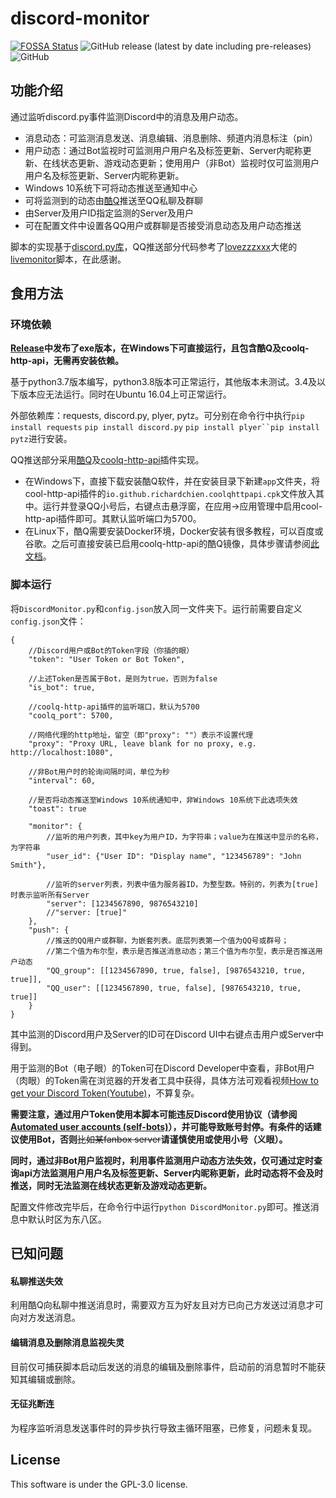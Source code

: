 # discord-monitor

[![FOSSA Status](https://app.fossa.com/api/projects/git%2Bgithub.com%2FSnapmali%2Fdiscord-monitor.svg?type=shield)](https://app.fossa.com/projects/git%2Bgithub.com%2FSnapmali%2Fdiscord-monitor?ref=badge_shield)
![GitHub release (latest by date including pre-releases)](https://github.com/Snapmali/discord-monitor/releases)
![GitHub](https://github.com/Snapmali/discord-monitor/blob/master/LICENSE)

## 功能介绍

通过监听discord.py事件监测Discord中的消息及用户动态。

* 消息动态：可监测消息发送、消息编辑、消息删除、频道内消息标注（pin）
* 用户动态：通过Bot监视时可监测用户用户名及标签更新、Server内昵称更新、在线状态更新、游戏动态更新；使用用户（非Bot）监视时仅可监测用户用户名及标签更新、Server内昵称更新。
* Windows 10系统下可将动态推送至通知中心
* 可将监测到的动态由[酷Q](https://cqp.cc/)推送至QQ私聊及群聊
* 由Server及用户ID指定监测的Server及用户
* 可在配置文件中设置各QQ用户或群聊是否接受消息动态及用户动态推送

脚本的实现基于[discord.py库](https://pypi.org/project/discord.py/)，QQ推送部分代码参考了[lovezzzxxx](https://github.com/lovezzzxxx)大佬的[livemonitor](https://github.com/lovezzzxxx/livemonitor)脚本，在此感谢。

## 食用方法

### 环境依赖

<b>[Release](https://github.com/Snapmali/discord-monitor/releases)中发布了exe版本，在Windows下可直接运行，且包含酷Q及coolq-http-api，无需再安装依赖。</b>

基于python3.7版本编写，python3.8版本可正常运行，其他版本未测试。3.4及以下版本应无法运行。同时在Ubuntu 16.04上可正常运行。

外部依赖库：requests, discord.py, plyer, pytz。可分别在命令行中执行`pip install requests` `pip install discord.py` `pip install plyer``pip install pytz`进行安装。

QQ推送部分采用[酷Q](https://cqp.cc/)及[coolq-http-api](https://github.com/richardchien/coolq-http-api/releases)插件实现。

* 在Windows下，直接下载安装酷Q软件，并在安装目录下新建`app`文件夹，将cool-http-api插件的`io.github.richardchien.coolqhttpapi.cpk`文件放入其中。运行并登录QQ小号后，右键点击悬浮窗，在应用->应用管理中启用cool-http-api插件即可。其默认监听端口为5700。
* 在Linux下，酷Q需要安装Docker环境，Docker安装有很多教程，可以百度或谷歌。之后可直接安装已启用coolq-http-api的酷Q镜像，具体步骤请参阅[此文档](https://cqhttp.cc/docs/4.15/#/Docker)。

### 脚本运行

将`DiscordMonitor.py`和`config.json`放入同一文件夹下。运行前需要自定义`config.json`文件：

```
{
    //Discord用户或Bot的Token字段（你插的眼）
    "token": "User Token or Bot Token", 

    //上述Token是否属于Bot，是则为true，否则为false
    "is_bot": true, 

    //coolq-http-api插件的监听端口，默认为5700
    "coolq_port": 5700, 
    
    //网络代理的http地址，留空（即"proxy": ""）表示不设置代理
    "proxy": "Proxy URL, leave blank for no proxy, e.g. http://localhost:1080", 

    //非Bot用户时的轮询间隔时间，单位为秒
    "interval": 60,

    //是否将动态推送至Windows 10系统通知中，非Windows 10系统下此选项失效
    "toast": true

    "monitor": {
        //监听的用户列表，其中key为用户ID，为字符串；value为在推送中显示的名称，为字符串
        "user_id": {"User ID": "Display name", "123456789": "John Smith"},

        //监听的server列表，列表中值为服务器ID，为整型数。特别的，列表为[true]时表示监听所有Server
        "server": [1234567890, 9876543210]
        //"server: [true]"
    },
    "push": {
        //推送的QQ用户或群聊，为嵌套列表。底层列表第一个值为QQ号或群号；
        //第二个值为布尔型，表示是否推送消息动态；第三个值为布尔型，表示是否推送用户动态
        "QQ_group": [[1234567890, true, false], [9876543210, true, true]],
        "QQ_user": [[1234567890, true, false], [9876543210, true, true]]
    }
}
```

其中监测的Discord用户及Server的ID可在Discord UI中右键点击用户或Server中得到。

用于监测的Bot（电子眼）的Token可在Discord Developer中查看，非Bot用户（肉眼）的Token需在浏览器的开发者工具中获得，具体方法可观看视频[How to get your Discord Token(Youtube)](https://youtu.be/tI1lzqzLQCs)，不算复杂。

<b>需要注意，通过用户Token使用本脚本可能违反Discord使用协议（请参阅[Automated user accounts (self-bots)](https://support.discord.com/hc/en-us/articles/115002192352)），并可能导致账号封停。有条件的话建议使用Bot，否则</b>~~比如某fanbox server~~<b>请谨慎使用或使用小号（义眼）。</b>

<b>同时，通过非Bot用户监视时，利用事件监测用户动态方法失效，仅可通过定时查询api方法监测用户用户名及标签更新、Server内昵称更新，此时动态将不会及时推送，同时无法监测在线状态更新及游戏动态更新。</b>

配置文件修改完毕后，在命令行中运行`python DiscordMonitor.py`即可。推送消息中默认时区为东八区。

## 已知问题

#### 私聊推送失效

利用酷Q向私聊中推送消息时，需要双方互为好友且对方已向己方发送过消息才可向对方发送消息。

#### 编辑消息及删除消息监视失灵

目前仅可捕获脚本启动后发送的消息的编辑及删除事件，启动前的消息暂时不能获知其编辑或删除。

#### 无征兆断连

为程序监听消息发送事件时的异步执行导致主循环阻塞，已修复，问题未复现。

## License

This software is under the GPL-3.0 license.
